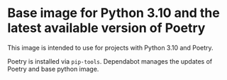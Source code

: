 # Base image for Python 3.10 and the latest available version of Poetry

This image is intended to use for projects with Python 3.10 and Poetry.

Poetry is installed via `pip-tools`. Dependabot manages the updates
of Poetry and base python image.
